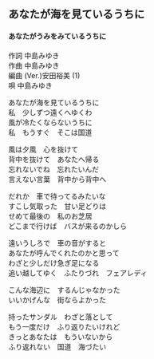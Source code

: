 ## あなたが海を見ているうちに
#### あなたがうみをみているうちに

作詞      中島みゆき  
作曲      中島みゆき  
編曲 (Ver.)安田裕美 (1)  
唄         中島みゆき  

 
あなたが海を見ているうちに  
私　少しずつ遠くへゆくわ  
風が冷たくならないうちに  
私　もうすぐ　そこは国道  
  
風は夕風　心を抜けて  
背中を抜けて　あなたへ帰る  
忘れないでね　忘れたいんだ  
言えない言葉　背中から背中へ  
  
だれか　車で待ってるみたいな  
すこし気取った　甘い足どりは  
せめて最後の　私のお芝居  
どこまで行けば　バスが来るのかしら  
  
遠いうしろで　車の音がすると  
あなたが呼んでくれたのかと思って  
わざと少しだけ急ぎ足になる  
追い越してゆく　ふたりづれ　フェアレディ  
  
こんな海辺に　するんじゃなかった  
いいかげんな　街ならよかった  
  
持ったサンダル　わざと落として  
もう一度だけ　ふり返りたいけれど  
きっとあなたは　もういないから  
ふり返れない　国道　海づたい  